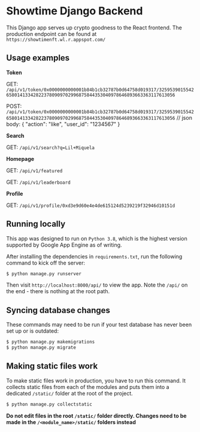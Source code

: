 # Showtime Django Backend

This Django app serves up crypto goodness to the React frontend. The production endpoint can be found at `https://showtimenft.wl.r.appspot.com/`

## Usage examples

**Token**

GET: `/api/v1/token/0x0000000000001b84b1cb32787b0d64758d019317/3259539015542658014133428223780909702996875844353040978646893663363117613056`

POST: `/api/v1/token/0x0000000000001b84b1cb32787b0d64758d019317/3259539015542658014133428223780909702996875844353040978646893663363117613056` // json body: { "action": "like", "user_id": "1234567" }

**Search**

GET: `/api/v1/search?q=Lil+Miquela`

**Homepage**

GET: `/api/v1/featured`

GET: `/api/v1/leaderboard`

**Profile**

GET: `/api/v1/profile/0xd3e9d60e4e4de615124d5239219f32946d10151d`

## Running locally

This app was designed to run on `Python 3.8`, which is the highest version supported by Google App Engine as of writing. 

After installing the dependencies in `requirements.txt`, run the following command to kick off the server:

```sh
$ python manage.py runserver
```

Then visit `http://localhost:8000/api/` to view the app. Note the `/api/` on the end - there is nothing at the root path.

## Syncing database changes

These commands may need to be run if your test database has never been set up or is outdated:

```sh
$ python manage.py makemigrations
$ python manage.py migrate
```

## Making static files work

To make static files work in production, you have to run this command. It collects static files from each of the modules and puts them into a dedicated `/static/` folder at the root of the project.

```sh
$ python manage.py collectstatic
```

**Do not edit files in the root `/static/` folder directly. Changes need to be made in the `/<module_name>/static/` folders instead**

